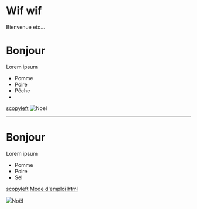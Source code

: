 # Wif wif

Bienvenue etc...

# Bonjour

Lorem ipsum
- Pomme
- Poire
- Pêche
- 

[scopyleft](scopyleft.fr)
![Noel](https://images.prismic.io/barnebys/d8b5d784ce865afb61128d6c929458047ee11577_blog.jpeg?w=900&auto=format%2Ccompress&cs=tinysrgb)

---

<h1>Bonjour</h1>
<p>Lorem ipsum</p>
<ul>
    <li>Pomme</li>
    <li>Poire</li>
    <li>Sel</li>
</ul>
<a href="scopyleft.fr">scopyleft</a>
<a href="https://developer.mozilla.org/fr/docs/Web/HTML">Mode d'emploi html</a>

<img src="https://img1.bonnesimages.com/bi/noel/noel_055.jpg">Noël</img>
